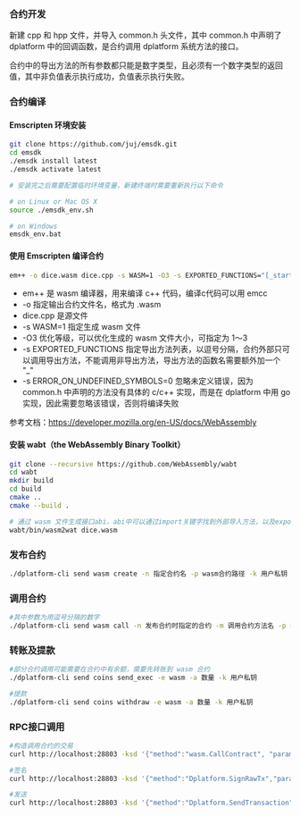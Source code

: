 ### 合约开发
新建 cpp 和 hpp 文件，并导入 common.h 头文件，其中 common.h 中声明了 dplatform 中的回调函数，是合约调用 dplatform 系统方法的接口。   

合约中的导出方法的所有参数都只能是数字类型，且必须有一个数字类型的返回值，其中非负值表示执行成功，负值表示执行失败。

### 合约编译

#### Emscripten 环境安装
```bash
git clone https://github.com/juj/emsdk.git
cd emsdk
./emsdk install latest
./emsdk activate latest

# 安装完之后需要配置临时环境变量，新建终端时需要重新执行以下命令

# on Linux or Mac OS X
source ./emsdk_env.sh

# on Windows
emsdk_env.bat
```

#### 使用 Emscripten 编译合约

```bash
em++ -o dice.wasm dice.cpp -s WASM=1 -O3 -s EXPORTED_FUNCTIONS="[_startgame, _deposit, _play, _draw, _stopgame]" -s ERROR_ON_UNDEFINED_SYMBOLS=0
```

- em++ 是 wasm 编译器，用来编译 c++ 代码，编译c代码可以用 emcc  
- -o 指定输出合约文件名，格式为 .wasm   
- dice.cpp 是源文件   
- -s WASM=1 指定生成 wasm 文件   
- -O3 优化等级，可以优化生成的 wasm 文件大小，可指定为 1～3   
- -s EXPORTED_FUNCTIONS 指定导出方法列表，以逗号分隔，合约外部只可以调用导出方法，不能调用非导出方法，导出方法的函数名需要额外加一个 "_"
- -s ERROR_ON_UNDEFINED_SYMBOLS=0 忽略未定义错误，因为 common.h 中声明的方法没有具体的 c/c++ 实现，而是在 dplatform 中用 go 实现，因此需要忽略该错误，否则将编译失败

参考文档：https://developer.mozilla.org/en-US/docs/WebAssembly

#### 安装 wabt（the WebAssembly Binary Toolkit）

```bash
git clone --recursive https://github.com/WebAssembly/wabt
cd wabt
mkdir build
cd build
cmake ..
cmake --build .
```

```bash
# 通过 wasm 文件生成接口abi，abi中可以通过import关键字找到外部导入方法，以及export关键字找到编译时指定的导出方法。
wabt/bin/wasm2wat dice.wasm
```

### 发布合约
```bash
./dplatform-cli send wasm create -n 指定合约名 -p wasm合约路径 -k 用户私钥
```

### 调用合约
```bash
#其中参数为用逗号分隔的数字
./dplatform-cli send wasm call -n 发布合约时指定的合约 -m 调用合约方法名 -p 参数 -k 用户私钥  
```

### 转账及提款
```bash
#部分合约调用可能需要在合约中有余额，需要先转账到 wasm 合约
./dplatform-cli send coins send_exec -e wasm -a 数量 -k 用户私钥

#提款
./dplatform-cli send coins withdraw -e wasm -a 数量 -k 用户私钥
```
### RPC接口调用
```bash
#构造调用合约的交易
curl http://localhost:28803 -ksd '{"method":"wasm.CallContract", "params":[{"contract":"dice","method":"play","parameters":[1000000000, 10]}]}'

#签名
curl http://localhost:28803 -ksd '{"method":"Dplatform.SignRawTx","params":[{"privkey":"0x4257d8692ef7fe13c68b65d6a52f03933db2fa5ce8faf210b5b8b80c721ced01","txhex":"0x0a047761736d1218180212140a04646963651204706c61791a068094ebdc030a20a08d0630ec91c19ede9ef4d1693a22314b3732554137393845775a66427855546b4265686864766b656f3277377446344c","expire":"300s"}]}'

#发送
curl http://localhost:28803 -ksd '{"method":"Dplatform.SendTransaction","params":[{"data":"0a047761736d1218180212140a04646963651204706c61791a068094ebdc030a1a6d080112210320bbac09528e19c55b0f89cb37ab265e7e856b1a8c388780322dbbfd194b52ba1a46304402201dc04e89da9220e42b2768a23cd2e6a7c452b2bfd30e0799f5c6f1b035151d1402201160929f74feb26be4205cf4432bdf377eb775f189db2883556cedc31c4fb01920a08d0628b2cb90fb0530ec91c19ede9ef4d1693a22314b3732554137393845775a66427855546b4265686864766b656f3277377446344c"}]}'
```